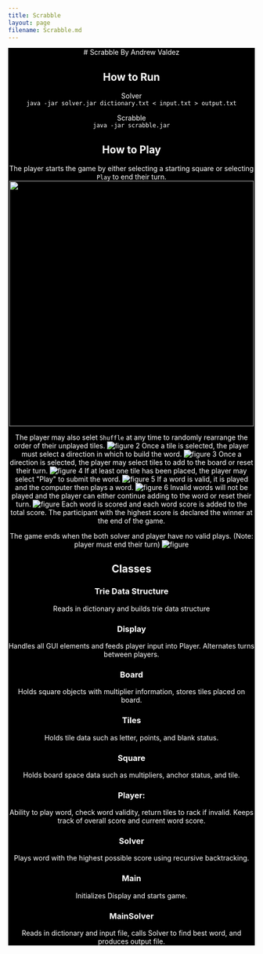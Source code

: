 ```yaml
---
title: Scrabble
layout: page
filename: Scrabble.md
--- 
```

<style>
.body {
  background-color: black;
  color: white;
  text-align: center;
}
</style>

<div class="body">
# Scrabble
By Andrew Valdez 

## How to Run
Solver     
`java -jar solver.jar dictionary.txt < input.txt > output.txt`

Scrabble   
`java -jar scrabble.jar`


## How to Play

The player starts the game by either selecting a starting square or selecting `Play` to end their turn.
<img src="https://avz-dev.github.io/resources/starting-tile.png" width="500" height="500">
  
The player may also selet `Shuffle` at any time to randomly rearrange the order of their unplayed tiles.
![figure 2](resources/shuffle.png)
Once a tile is selected, the player must select a direction in which to build the word.
![figure 3](resources/direction.png)
Once a direction is selected, the player may select tiles to add to the board or reset their turn.
![figure 4](resources/tile-select.png)
If at least one tile has been placed, the player may select "Play" to submit the word. 
![figure 5](resources/first-word.png)
If a word is valid, it is played and the computer then plays a word.
![figure 6](resources/comp-first.png)
Invalid words will not be played and the player can either continue adding to the word or reset their turn.
![figure ](resources/invalid-word.png)
Each word is scored and each word score is added to the total score.
The participant with the highest score is declared the winner at the end of the game.

The game ends when the both solver and player have no valid plays. (Note: player must end their turn)
![figure ](resources/end.png)


## Classes

### Trie Data Structure
Reads in dictionary and builds trie data structure
### Display
Handles all GUI elements and feeds player input into Player. Alternates turns between players.
### Board
Holds square objects with multiplier information, stores tiles placed on board.
### Tiles
Holds tile data such as letter, points, and blank status.
### Square
Holds board space data such as multipliers, anchor status, and tile.
### Player:
Ability to play word, check word validity, return tiles to rack if invalid. 
Keeps track of overall score and current word score.
### Solver
Plays word with the highest possible score using recursive backtracking.
### Main
Initializes Display and starts game.
### MainSolver
Reads in dictionary and input file, calls Solver to find best word, and produces output file.
</div>
